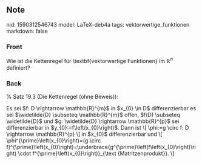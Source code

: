## Note
nid: 1590312546743
model: LaTeX-deb4a
tags: vektorwertige_funktionen
markdown: false

### Front
Wie ist die Kettenregel für \textbf{vektorwertige Funktionen} im $\mathbb{R}^n$ definiert?

### Back
% Satz 19.3 (Die Kettenregel (ohne Beweis)):
<div>
  Es sei $f: D \rightarrow \mathbb{R}^{m}$ in $x_{0} \in D$
  differenzierbar es sei $\widetilde{D} \subseteq \mathbb{R}^{m}$
  offen, $f(D) \subseteq \widetilde{D}$ und $g: \widetilde{D}
  \rightarrow \mathbb{R}^{p}$ sei differenzierbar in
  $y_{0}:=f\left(x_{0}\right)$. Dann ist \[ \phi:=g \circ f: D
  \rightarrow \mathbb{R}^{p} \] in $x_{0}$ differenzierbar und \[
  \phi^{\prime}\left(x_{0}\right)=(g \circ
  f)^{\prime}\left(x_{0}\right)=\underbrace{g^{\prime}\left(f\left(x_{0}\right)\right)
  \cdot f^{\prime}\left(x_{0}\right)}_{\text {Matritzenprodukt}}.
  \]
</div>
